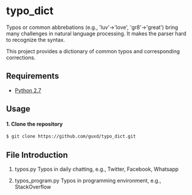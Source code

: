 # typo_dict
Typos or common abbrebations (e.g., 'luv'->'love', 'gr8'->'great') bring many challenges in natural language processing.
It makes the parser hard to recognize the syntax.

This project provides a dictionary of common typos and corresponding corrections.

## Requirements
* [Python 2.7](https://www.continuum.io/downloads)

## Usage 

#### 1. Clone the repository
```bash
$ git clone https://github.com/guxd/typo_dict.git
```


## File Introduction
1. typos.py
   Typos in daily chatting, e.g., Twitter, Facebook, Whatsapp
   
2. typos_program.py
   Typos in programming environment, e.g., StackOverflow

